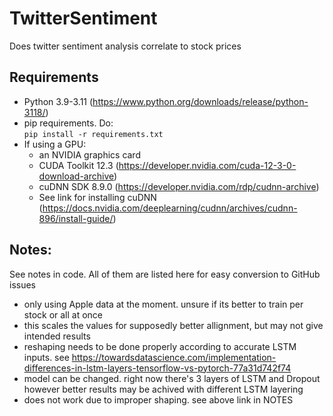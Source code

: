 # TwitterSentiment
Does twitter sentiment analysis correlate to stock prices

## Requirements
- Python 3.9-3.11 (https://www.python.org/downloads/release/python-3118/)  
- pip requirements. Do:  
    ```pip install -r requirements.txt```
- If using a GPU: 
    - an NVIDIA graphics card
    - CUDA Toolkit 12.3 (https://developer.nvidia.com/cuda-12-3-0-download-archive)
    - cuDNN SDK 8.9.0 (https://developer.nvidia.com/rdp/cudnn-archive) 
    - See link for installing cuDNN (https://docs.nvidia.com/deeplearning/cudnn/archives/cudnn-896/install-guide/)

## Notes:
See notes in code. All of them are listed here for easy conversion to GitHub issues
- only using Apple data at the moment. unsure if its better to train per stock or all at once
- this scales the values for supposedly better allignment, but may not give intended results 
- reshaping needs to be done properly according to accurate LSTM inputs. see https://towardsdatascience.com/implementation-differences-in-lstm-layers-tensorflow-vs-pytorch-77a31d742f74
-  model can be changed. right now there's 3 layers of LSTM and Dropout however better results may be achived with different LSTM layering
- does not work due to improper shaping. see above link in NOTES